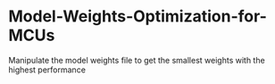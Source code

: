 # Model-Weights-Optimization-for-MCUs
Manipulate the model weights file to get the smallest weights with the highest performance
